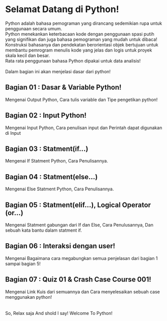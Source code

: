 # Selamat Datang di Python!

Python adalah bahasa pemograman yang dirancang sedemikian rupa untuk penggunaan secara umum.<br>
Python menekankan keterbacaan kode dengan penggunaan spasi putih yang signifikan dan juga bahasa pemograman yang mudah untuk dibaca! <br>
Konstruksi bahasanya dan pendekatan berorientasi objek bertujuan untuk membantu pemrogram menulis kode yang jelas dan logis untuk proyek skala kecil dan besar.<br>
Rata rata penggunaan bahasa Python dipakai untuk data analisis!<br>
<br>
Dalam bagian ini akan menjelasi dasar dari python!<br>
## **Bagian 01 : Dasar & Variable Python!**<br>
Mengenai Output Python, Cara tulis variable dan Tipe pengetikan python!<br>
## **Bagian 02 : Input Python!**<br>
Mengenai Input Python, Cara penulisan input dan Perintah dapat digunakan di Input<br>
## **Bagian 03 : Statment(if...)**<br>
Mengenai If Statment Python, Cara Penulisannya.<br>
## **Bagian 04 : Statment(else...)**<br>
Mengenai Else Statment Python, Cara Penulisannya.<br>
## **Bagian 05 : Statment(elif...), Logical Operator (or...)**<br>
Mengenai Statment gabungan dari If dan Else, Cara Penulusannya, Dan sebuah kata bantu dalam statment if.<br>
## **Bagian 06 : Interaksi dengan user!**<br>
Mengenai Bagaimana cara megabungkan semua penjelasan dari bagian 1 sampai bagian 5!<br>
## **Bagian 07 : Quiz 01 & Crash Case Course 001!**<br>
Mengenai Link Kuis dari semuannya dan Cara menyelesaikan sebuah case menggunakan python!<br>
<br>
<br>
So, Relax saja And shold I say! Welcome To Python!
